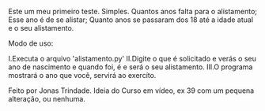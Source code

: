 Este um meu primeiro teste. Simples. 
Quantos anos falta para o alistamento;
Esse ano é de se alistar;
Quanto anos se passaram dos 18 até a idade atual e o seu alistamento. 

Modo de uso:

I.Executa o arquivo 'alistamento.py'
II.Digite o que é solicitado e verás o seu ano de nascimento e quando foi, é e será o seu alistamento. 
III.O programa mostrará o ano que você, servirá ao exercíto.

Feito por Jonas Trindade. Ideia do Curso em vídeo, ex 39 com um pequena alteração, ou nenhuma. 

